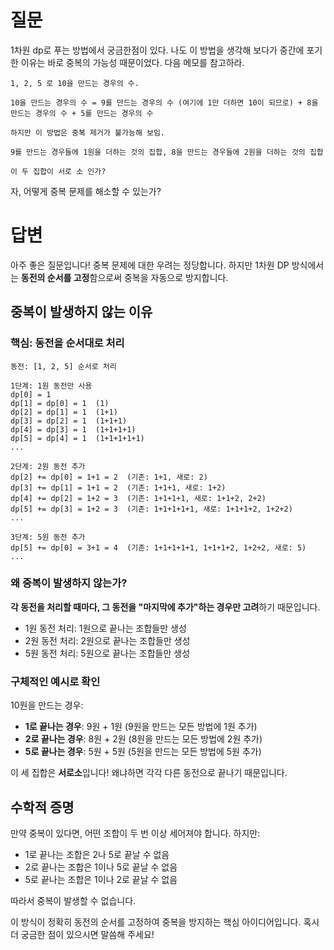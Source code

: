 # 질문

1차원 dp로 푸는 방법에서 궁금한점이 있다.
나도 이 방법을 생각해 보다가 중간에 포기한 이유는 바로 중복의 가능성 때문이었다.
다음 메모를 참고하라.

```
1, 2, 5 로 10을 만드는 경우의 수.

10을 만드는 경우의 수 = 9를 만드는 경우의 수 (여기에 1만 더하면 10이 되므로) + 8을 만드는 경우의 수 + 5를 만드는 경우의 수

하지만 이 방법은 중복 제거가 불가능해 보임.

9를 만드는 경우들에 1원을 더하는 것의 집합, 8을 만드는 경우들에 2원을 더하는 것의 집합

이 두 집합이 서로 소 인가?
```
자, 어떻게 중복 문제를 해소할 수 있는가?


# 답변

아주 좋은 질문입니다! 중복 문제에 대한 우려는 정당합니다. 하지만 1차원 DP 방식에서는 **동전의 순서를 고정**함으로써 중복을 자동으로 방지합니다.

## 중복이 발생하지 않는 이유

### 핵심: 동전을 **순서대로** 처리

```
동전: [1, 2, 5] 순서로 처리

1단계: 1원 동전만 사용
dp[0] = 1
dp[1] = dp[0] = 1  (1)
dp[2] = dp[1] = 1  (1+1)
dp[3] = dp[2] = 1  (1+1+1)
dp[4] = dp[3] = 1  (1+1+1+1)
dp[5] = dp[4] = 1  (1+1+1+1+1)
...

2단계: 2원 동전 추가
dp[2] += dp[0] = 1+1 = 2  (기존: 1+1, 새로: 2)
dp[3] += dp[1] = 1+1 = 2  (기존: 1+1+1, 새로: 1+2)
dp[4] += dp[2] = 1+2 = 3  (기존: 1+1+1+1, 새로: 1+1+2, 2+2)
dp[5] += dp[3] = 1+2 = 3  (기존: 1+1+1+1+1, 새로: 1+1+1+2, 1+2+2)
...

3단계: 5원 동전 추가
dp[5] += dp[0] = 3+1 = 4  (기존: 1+1+1+1+1, 1+1+1+2, 1+2+2, 새로: 5)
...
```

### 왜 중복이 발생하지 않는가?

**각 동전을 처리할 때마다, 그 동전을 "마지막에 추가"하는 경우만 고려**하기 때문입니다.

- 1원 동전 처리: 1원으로 끝나는 조합들만 생성
- 2원 동전 처리: 2원으로 끝나는 조합들만 생성
- 5원 동전 처리: 5원으로 끝나는 조합들만 생성

### 구체적인 예시로 확인

10원을 만드는 경우:
- **1로 끝나는 경우**: 9원 + 1원 (9원을 만드는 모든 방법에 1원 추가)
- **2로 끝나는 경우**: 8원 + 2원 (8원을 만드는 모든 방법에 2원 추가)
- **5로 끝나는 경우**: 5원 + 5원 (5원을 만드는 모든 방법에 5원 추가)

이 세 집합은 **서로소**입니다! 왜냐하면 각각 다른 동전으로 끝나기 때문입니다.

## 수학적 증명

만약 중복이 있다면, 어떤 조합이 두 번 이상 세어져야 합니다. 하지만:
- 1로 끝나는 조합은 2나 5로 끝날 수 없음
- 2로 끝나는 조합은 1이나 5로 끝날 수 없음
- 5로 끝나는 조합은 1이나 2로 끝날 수 없음

따라서 중복이 발생할 수 없습니다.

이 방식이 정확히 동전의 순서를 고정하여 중복을 방지하는 핵심 아이디어입니다. 혹시 더 궁금한 점이 있으시면 말씀해 주세요!

